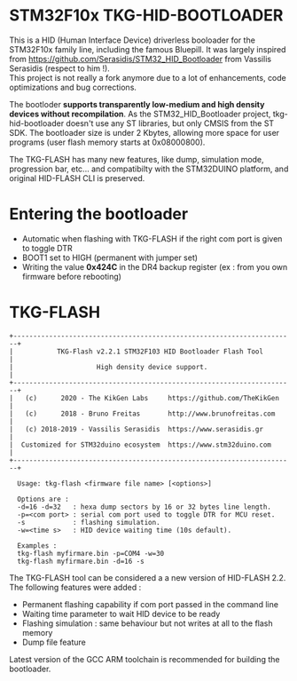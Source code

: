 # STM32F10x TKG-HID-BOOTLOADER

This is a HID (Human Interface Device) driverless booloader for the STM32F10x family line, including the famous Bluepill.  It was largely inspired from https://github.com/Serasidis/STM32_HID_Bootloader from Vassilis Serasidis (respect to him !).  
This project is not really a fork anymore due to a lot of enhancements, code optimizations and bug corrections.  

The bootloder **supports transparently low-medium and high density devices without recompilation**. As the STM32_HID_Bootloader project, tkg-hid-bootloader doesn't use any ST libraries, but only CMSIS from the ST SDK. 
The bootloader size is under 2 Kbytes, allowing more space for user programs (user flash memory starts at 0x08000800).

The TKG-FLASH has many new features, like dump, simulation mode, progression bar, etc... and compatibilty with the STM32DUINO platform, and original HID-FLASH CLI is preserved.

# Entering the bootloader

* Automatic when flashing with TKG-FLASH if the right com port is given to toggle DTR
* BOOT1 set to HIGH (permanent with jumper set)
* Writing the value **0x424C** in the DR4 backup register (ex : from you own firmware before rebooting) 

# TKG-FLASH
``````
+-----------------------------------------------------------------------+
|           TKG-Flash v2.2.1 STM32F103 HID Bootloader Flash Tool        |
|                     High density device support.                      |
+-----------------------------------------------------------------------+
|   (c)      2020 - The KikGen Labs     https://github.com/TheKikGen    |
|   (c)      2018 - Bruno Freitas       http://www.brunofreitas.com     |
|   (c) 2018-2019 - Vassilis Serasidis  https://www.serasidis.gr        |
|  Customized for STM32duino ecosystem  https://www.stm32duino.com      |
+-----------------------------------------------------------------------+

  Usage: tkg-flash <firmware file name> [<options>]

  Options are :
  -d=16 -d=32   : hexa dump sectors by 16 or 32 bytes line length.
  -p=<com port> : serial com port used to toggle DTR for MCU reset.
  -s            : flashing simulation.
  -w=<time s>   : HID device waiting time (10s default).

  Examples :
  tkg-flash myfirmare.bin -p=COM4 -w=30
  tkg-flash myfirmare.bin -d=16 -s
``````



The TKG-FLASH tool can be considered a a new version of HID-FLASH 2.2.  The following features were added :
* Permanent flashing capability if com port passed in the command line
* Waiting time parameter to wait HID device to be ready
* Flashing simulation : same behaviour but not writes at all to the flash memory
* Dump file feature

Latest version of the GCC ARM toolchain is recommended for building the bootloader.

